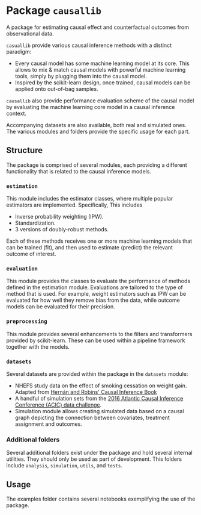 # Package `causallib`
A package for estimating causal effect and counterfactual outcomes from observational data.

`casuallib` provide various causal inference methods with a distinct paradigm:
 * Every causal model has some machine learning model at its core. 
   This allows to mix & match causal models with powerful machine learning tools, 
   simply by plugging them into the causal model.
 * Inspired by the scikit-learn design, once trained, causal models can be 
   applied onto out-of-bag samples.

`causallib` also provide performance evaluation scheme of the causal model 
by evaluating the machine learning core model in a causal inference context.

Accompanying datasets are also available, both real and simulated ones.   
The various modules and folders provide the specific usage for each part.

## Structure
The package is comprised of several modules, 
each providing a different functionality 
that is related to the causal inference models. 

### `estimation`
This module includes the estimator classes, 
where multiple popular estimators are implemented. 
Specifically, This includes
- Inverse probability weighting (IPW).
- Standardization.
- 3 versions of doubly-robust methods.

Each of these methods receives one or more machine learning models that 
can be trained (fit), and then used to estimate (predict) the relevant outcome
of interest.

### `evaluation`
This module provides the classes to evaluate the performance of methods 
defined in the estimation module.
Evaluations are tailored to the type of method that is used. 
For example, weight estimators such as IPW can be evaluated for how well
they remove bias from the data, 
while outcome models can be evaluated for their precision.

### `preprocessing`
This module provides several enhancements to the filters and transformers
provided by scikit-learn.
These can be used within a pipeline framework together with the models.

### `datasets`
Several datasets are provided within the package in the `datasets` module:  
* NHEFS study data on the effect of smoking cessation on weight gain.
  Adapted from [Hernán and Robins' Causal Inference Book](https://www.hsph.harvard.edu/miguel-hernan/causal-inference-book/)
* A handful of simulation sets from the [2016 Atlantic Causal Inference 
  Conference (ACIC) data challenge](https://jenniferhill7.wixsite.com/acic-2016/competition). 
* Simulation module allows creating simulated data based on a causal graph
  depicting the connection between covariates, treatment assignment and outcomes.

### Additional folders
Several additional folders exist under the package and hold several
internal utilities.
They should only be used as part of development.
This folders include `analysis`, `simulation`, `utils`, and `tests`. 
 
## Usage
The examples folder contains several notebooks exemplifying the use of the 
package.
 
